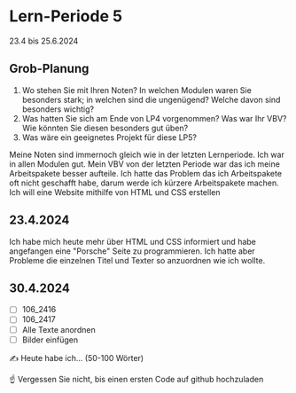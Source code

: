# Lern-Periode 5

23.4 bis 25.6.2024

## Grob-Planung

1. Wo stehen Sie mit Ihren Noten? In welchen Modulen waren Sie besonders stark; in welchen sind die ungenügend? Welche davon sind besonders wichtig?
2. Was hatten Sie sich am Ende von LP4 vorgenommen? Was war Ihr VBV? Wie könnten Sie diesen besonders gut üben?
4. Was wäre ein geeignetes Projekt für diese LP5?

Meine Noten sind immernoch gleich wie in der letzten Lernperiode. Ich war in allen Modulen gut.
Mein VBV von der letzten Periode war das ich meine Arbeitspakete besser aufteile. Ich hatte das Problem das ich Arbeitspakete oft nicht geschafft habe, darum werde ich kürzere Arbeitspakete machen.
Ich will eine Website mithilfe von HTML und CSS erstellen

## 23.4.2024

Ich habe mich heute mehr über HTML und CSS informiert und habe angefangen eine "Porsche" Seite zu programmieren. Ich hatte aber Probleme die einzelnen Titel und Texter so anzuordnen wie ich wollte.

## 30.4.2024

- [ ] 106_2416
- [ ] 106_2417
- [ ] Alle Texte anordnen
- [ ] Bilder einfügen

✍️ Heute habe ich... (50-100 Wörter)

☝️ Vergessen Sie nicht, bis einen ersten Code auf github hochzuladen

